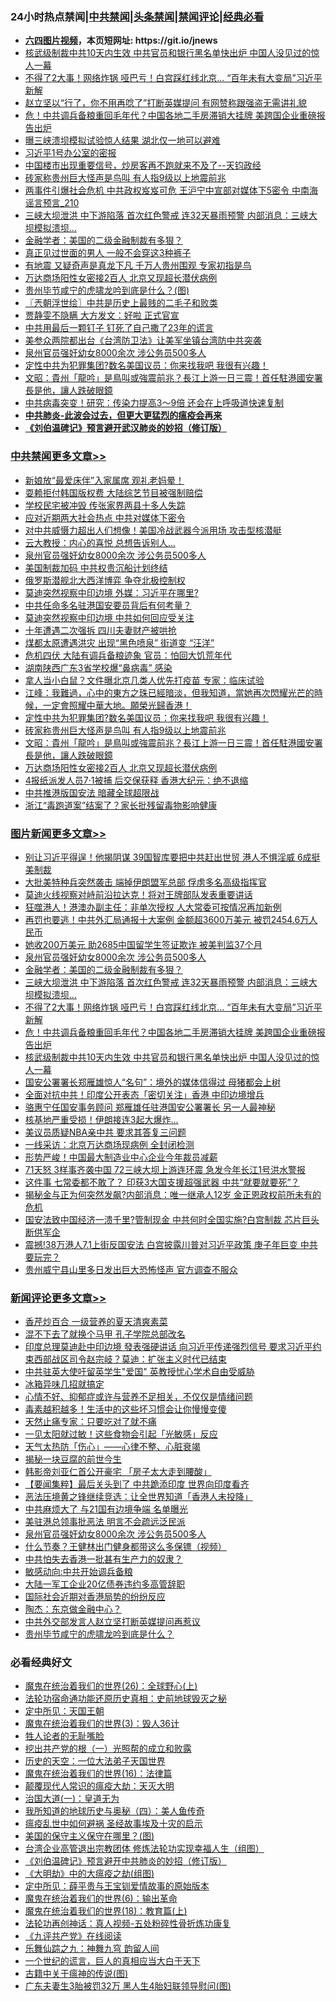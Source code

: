 <div id="tt">
<h3>24小时热点禁闻|<a href="#%E4%B8%AD%E5%85%B1%E7%A6%81%E9%97%BB%E6%9B%B4%E5%A4%9A%E6%96%87%E7%AB%A0">中共禁闻</a>|<a href="#%E5%9B%BE%E7%89%87%E6%96%B0%E9%97%BB%E6%9B%B4%E5%A4%9A%E6%96%87%E7%AB%A0">头条禁闻</a>|<a href="#%E6%96%B0%E9%97%BB%E8%AF%84%E8%AE%BA%E6%9B%B4%E5%A4%9A%E6%96%87%E7%AB%A0">禁闻评论|<a href="#%E5%BF%85%E7%9C%8B%E7%BB%8F%E5%85%B8%E5%A5%BD%E6%96%87">经典必看</a></h3>
<ul>
<li><b><a href="http://d1.bdrive.tk/64.mp4" target="_blank">六四图片视频</a>，本页短网址: https://git.io/jnews</b></li>
<li><a href="https://github.com/fqnews/bnews/blob/master/topimagenews/20200703/1355122.md">核武级制裁中共10天内生效 中共官员和银行黑名单快出炉 中国人没见过的惊人一幕</a></li>
<li><a href="https://github.com/fqnews/bnews/blob/master/topimagenews/20200703/1355182.md">不得了2大事！网络炸锅 哑巴亏！白宫踩红线北京… “百年未有大变局”习近平新解</a></li>
<li><a href="https://github.com/fqnews/bnews/blob/master/cnnews/hknews/20200703/1355149.md">赵立坚以“行了，你不用再唸了”打断英媒提问 有网赞称跟强盗无需讲礼貌</a></li>
<li><a href="https://github.com/fqnews/bnews/blob/master/topimagenews/20200703/1355135.md">危！中共调兵备粮重回毛年代？中国各地二手房滞销大挂牌 美跨国企业重磅报告出炉</a></li>
<li><a href="https://github.com/fqnews/bnews/blob/master/cnnews/20200703/1355085.md">曝三峡溃坝模拟试验惊人结果 湖北仅一地可以避难</a></li>
<li><a href="https://github.com/fqnews/bnews/blob/master/bannedvideo/20200703/1355150.md">习近平1号办公室的密报</a></li>
<li><a href="https://github.com/fqnews/bnews/blob/master/bannedvideo/20200703/1355148.md">中国楼市出现重要信号，炒房客再不跑就来不及了--天钧政经</a></li>
<li><a href="https://github.com/fqnews/bnews/blob/master/cbnews/20200704/1355401.md">砖家称贵州巨大怪声是鸟叫 有人指9级以上地震前兆</a></li>
<li><a href="https://github.com/fqnews/bnews/blob/master/comments/20200704/1355378.md">两事件引爆社会危机 中共政权岌岌可危 王沪宁中宣部对媒体下5密令 中南海谣言预言_210</a></li>
<li><a href="https://github.com/fqnews/bnews/blob/master/topimagenews/20200703/1355216.md">三峡大坝泄洪 中下游陷落 首次红色警戒 连32天暴雨预警 内部消息：三峡大坝模拟溃坝…</a></li>
<li><a href="https://github.com/fqnews/bnews/blob/master/topimagenews/20200704/1355450.md">金融学者：美国的二级金融制裁有多狠？</a></li>
<li><a href="https://github.com/fqnews/bnews/blob/master/lifebaike/20200704/1355354.md">真正见过世面的男人 一般不会穿这3种裤子</a></li>
<li><a href="https://github.com/fqnews/bnews/blob/master/headline/20200704/1355275.md">有地震 又疑奇声是真龙下凡 千万人贵州围观 专家初指是鸟</a></li>
<li><a href="https://github.com/fqnews/bnews/blob/master/cbnews/20200704/1355349.md">万达商场阳性女密接2百人 北京又现超长潜伏病例</a></li>
<li><a href="https://github.com/fqnews/bnews/blob/master/comments/20200704/1355397.md">贵州毕节咸宁的虎啸龙吟到底是什么？(图)</a></li>
<li><a href="https://github.com/fqnews/bnews/blob/master/ssgc/20200704/1355347.md">〖兲朝浮世绘〗中共是历史上最贱的二毛子和败类</a></li>
<li><a href="https://github.com/fqnews/bnews/blob/master/yule/20200704/1355269.md">贾静雯不隐瞒 大方发文：好啦 正式官宣</a></li>
<li><a href="https://github.com/fqnews/bnews/blob/master/cbnews/20200703/1355096.md">中共用最后一颗钉子 钉死了自己撒了23年的谎言</a></li>
<li><a href="https://github.com/fqnews/bnews/blob/master/cnnews/hknews/20200704/1355350.md">美参众两院都出台《台湾防卫法》让美军坐镇台湾防中共突袭</a></li>
<li><a href="https://github.com/fqnews/bnews/blob/master/comments/20200704/783272.md">泉州官员强奸幼女8000余次 涉公务员500多人</a></li>
<li><a href="https://github.com/fqnews/bnews/blob/master/cbnews/20200704/1355420.md">定性中共为犯罪集团?数名美国议员：你来找我吧 我很有兴趣！</a></li>
<li><a href="https://github.com/fqnews/bnews/blob/master/cbnews/20200704/1355379.md">文昭：貴州「龍吟」是鳥叫或強震前兆？長江上游一日三震！首任駐港國安署長是他，讓人跌破眼鏡</a></li>
<li><a href="https://github.com/fqnews/bnews/blob/master/comments/20200703/1355180.md">中共病毒突变！研究：传染力提高3～9倍 还会在上呼吸道快速复制</a></li>
<li><b><a href="https://github.com/fqnews/bnews/blob/master/comments/20200211/1275071.md" target="_blank">中共肺炎-此波会过去，但更大更猛烈的瘟疫会再来</a></b></li>
<li><b><a href="https://github.com/fqnews/bnews/blob/master/comments/20200207/1272816.md" target="_blank">《刘伯温碑记》预言避开武汉肺炎的妙招（修订版）</a></b></li>
</ul>
</div>

<div class="catlist">
<h3><a href="https://github.com/fqnews/bnews/blob/master/cbnews/" target="_blank">中共禁闻</a><span><a href="https://github.com/fqnews/bnews/blob/master/cbnews/" target="_blank" rel="nofollow">更多文章>></a></span></h3>
<ul>
<li><a href="https://github.com/fqnews/bnews/blob/master/cbnews/20200704/1355587.md" target="_blank">新娘放“最爱床伴”入家属席 观礼老妈晕！</a></li>
<li><a href="https://github.com/fqnews/bnews/blob/master/cbnews/20200704/1355586.md" target="_blank">耍赖拒付韩国版权费 大陆综艺节目被强制赔偿</a></li>
<li><a href="https://github.com/fqnews/bnews/blob/master/cbnews/20200704/1355561.md" target="_blank">学校民宅被冲毁 传张家界两县十多人失踪</a></li>
<li><a href="https://github.com/fqnews/bnews/blob/master/cbnews/20200704/1355555.md" target="_blank">应对近期两大社会热点 中共对媒体下密令</a></li>
<li><a href="https://github.com/fqnews/bnews/blob/master/cbnews/20200704/1355503.md" target="_blank">对中共威慑力超出人们想像！美国冷战武器今派用场 攻击型核潜艇</a></li>
<li><a href="https://github.com/fqnews/bnews/blob/master/cbnews/20200704/1355502.md" target="_blank">云大教授：内心的喜悦 总想告诉别人&#8230;</a></li>
<li><a href="https://github.com/fqnews/bnews/blob/master/comments/20200704/783272.md" target="_blank">泉州官员强奸幼女8000余次 涉公务员500多人</a></li>
<li><a href="https://github.com/fqnews/bnews/blob/master/cbnews/20200704/1355497.md" target="_blank">美国制裁加码 中共权贵沉船计划终结</a></li>
<li><a href="https://github.com/fqnews/bnews/blob/master/cbnews/20200704/1355495.md" target="_blank">俄罗斯潜舰北大西洋博弈 争夺北极控制权</a></li>
<li><a href="https://github.com/fqnews/bnews/blob/master/cbnews/20200704/1355482.md" target="_blank">莫迪突然视察中印边境 外媒：习近平在哪里?</a></li>
<li><a href="https://github.com/fqnews/bnews/blob/master/cbnews/20200704/1355480.md" target="_blank">中共任命多名驻港国安要员背后有何考量？</a></li>
<li><a href="https://github.com/fqnews/bnews/blob/master/cbnews/20200704/1355468.md" target="_blank">莫迪突然视察中印边境 中共如何回应受关注</a></li>
<li><a href="https://github.com/fqnews/bnews/blob/master/cbnews/20200704/1355459.md" target="_blank">十年遭遇二次强拆 四川夫妻财产被哄抢</a></li>
<li><a href="https://github.com/fqnews/bnews/blob/master/cbnews/20200704/1355454.md" target="_blank">煤都太原遭遇洪灾 出现“黑色喷泉” 街道变 “汪洋”</a></li>
<li><a href="https://github.com/fqnews/bnews/blob/master/cbnews/20200704/1355440.md" target="_blank">危机四伏 大陆有调兵备粮迹象 官员：怕回大饥荒年代</a></li>
<li><a href="https://github.com/fqnews/bnews/blob/master/cbnews/20200704/1355439.md" target="_blank">湖南陕西广东3省学校爆“鼻病毒” 感染</a></li>
<li><a href="https://github.com/fqnews/bnews/blob/master/cbnews/20200704/1355438.md" target="_blank">拿人当小白鼠？文件曝北京几类人优先打疫苗 专家：临床试验</a></li>
<li><a href="https://github.com/fqnews/bnews/blob/master/cbnews/20200704/1355432.md" target="_blank">江峰：我難過，心中的東方之珠已經暗淡，但我知道，當她再次閃耀光芒的時候，一定會照耀中華大地。願榮光歸香港！</a></li>
<li><a href="https://github.com/fqnews/bnews/blob/master/cbnews/20200704/1355420.md" target="_blank">定性中共为犯罪集团?数名美国议员：你来找我吧 我很有兴趣！</a></li>
<li><a href="https://github.com/fqnews/bnews/blob/master/cbnews/20200704/1355401.md" target="_blank">砖家称贵州巨大怪声是鸟叫 有人指9级以上地震前兆</a></li>
<li><a href="https://github.com/fqnews/bnews/blob/master/cbnews/20200704/1355379.md" target="_blank">文昭：貴州「龍吟」是鳥叫或強震前兆？長江上游一日三震！首任駐港國安署長是他，讓人跌破眼鏡</a></li>
<li><a href="https://github.com/fqnews/bnews/blob/master/cbnews/20200704/1355349.md" target="_blank">万达商场阳性女密接2百人 北京又现超长潜伏病例</a></li>
<li><a href="https://github.com/fqnews/bnews/blob/master/cbnews/20200704/1355342.md" target="_blank">4报纸派发人员7·1被捕 后交保获释 香港大纪元：绝不退缩</a></li>
<li><a href="https://github.com/fqnews/bnews/blob/master/cbnews/20200704/1355331.md" target="_blank">中共推港版国安法 暗藏全球超限战</a></li>
<li><a href="https://github.com/fqnews/bnews/blob/master/cbnews/20200704/1355330.md" target="_blank">浙江“毒跑道案”结案了？家长批残留毒物影响健康</a></li>

</ul>
</div>
<div class="catlist">
<h3><a href="https://github.com/fqnews/bnews/blob/master/topimagenews/" target="_blank">图片新闻</a><span><a href="https://github.com/fqnews/bnews/blob/master/topimagenews/" target="_blank" rel="nofollow">更多文章>></a></span></h3>
<ul>
<li><a href="https://github.com/fqnews/bnews/blob/master/topimagenews/20200704/1355585.md" target="_blank">别让习近平得逞！他揭阴谋 39国智库要把中共赶出世贸 港人不惧淫威 6成挺美制裁</a></li>
<li><a href="https://github.com/fqnews/bnews/blob/master/topimagenews/20200704/1355584.md" target="_blank">大批美特种兵突然袭击 端掉伊朗盟军总部 俘虏多名高级指挥官</a></li>
<li><a href="https://github.com/fqnews/bnews/blob/master/topimagenews/20200704/1355571.md" target="_blank">莫迪火线视察对峙前沿拉达克！将对王牌部队发表重要讲话</a></li>
<li><a href="https://github.com/fqnews/bnews/blob/master/topimagenews/20200704/1355560.md" target="_blank">狂噬港人！港澳办副主任：非单次授权 人大常委可按情况再加新例</a></li>
<li><a href="https://github.com/fqnews/bnews/blob/master/topimagenews/20200704/1355510.md" target="_blank">再罚也要逃！中共外汇局通报十大案例 金额超3600万美元 被罚2454.6万人民币</a></li>
<li><a href="https://github.com/fqnews/bnews/blob/master/topimagenews/20200704/1355509.md" target="_blank">她收200万美元 助2685中国留学生签证欺诈 被美判监37个月</a></li>
<li><a href="https://github.com/fqnews/bnews/blob/master/comments/20200704/783272.md" target="_blank">泉州官员强奸幼女8000余次 涉公务员500多人</a></li>
<li><a href="https://github.com/fqnews/bnews/blob/master/topimagenews/20200704/1355450.md" target="_blank">金融学者：美国的二级金融制裁有多狠？</a></li>
<li><a href="https://github.com/fqnews/bnews/blob/master/topimagenews/20200703/1355216.md" target="_blank">三峡大坝泄洪 中下游陷落 首次红色警戒 连32天暴雨预警 内部消息：三峡大坝模拟溃坝…</a></li>
<li><a href="https://github.com/fqnews/bnews/blob/master/topimagenews/20200703/1355182.md" target="_blank">不得了2大事！网络炸锅 哑巴亏！白宫踩红线北京… “百年未有大变局”习近平新解</a></li>
<li><a href="https://github.com/fqnews/bnews/blob/master/topimagenews/20200703/1355135.md" target="_blank">危！中共调兵备粮重回毛年代？中国各地二手房滞销大挂牌 美跨国企业重磅报告出炉</a></li>
<li><a href="https://github.com/fqnews/bnews/blob/master/topimagenews/20200703/1355122.md" target="_blank">核武级制裁中共10天内生效 中共官员和银行黑名单快出炉 中国人没见过的惊人一幕</a></li>
<li><a href="https://github.com/fqnews/bnews/blob/master/topimagenews/20200703/1355038.md" target="_blank">国安公署署长郑雁雄惊人“名句”：境外的媒体信得过 母猪都会上树</a></li>
<li><a href="https://github.com/fqnews/bnews/blob/master/topimagenews/20200703/1355032.md" target="_blank">全面对抗中共！印度公开表态「密切关注」香港 中印边境增兵</a></li>
<li><a href="https://github.com/fqnews/bnews/blob/master/topimagenews/20200703/1355024.md" target="_blank">骆惠宁任国安事务顾问 郑雁雄任驻港国安公署署长 另一人最神秘</a></li>
<li><a href="https://github.com/fqnews/bnews/blob/master/topimagenews/20200703/1354936.md" target="_blank">核基地严重受损！伊朗接连3起大爆炸&#8230;</a></li>
<li><a href="https://github.com/fqnews/bnews/blob/master/topimagenews/20200703/1354787.md" target="_blank">美议员质疑NBA亲中共 要求其答复三问题</a></li>
<li><a href="https://github.com/fqnews/bnews/blob/master/topimagenews/20200703/1354786.md" target="_blank">一线采访：北京万达商场现病例 全封闭检测</a></li>
<li><a href="https://github.com/fqnews/bnews/blob/master/topimagenews/20200703/1354726.md" target="_blank">形势严峻！中国最大制造业中心企业今年裁员减薪</a></li>
<li><a href="https://github.com/fqnews/bnews/blob/master/topimagenews/20200702/1354699.md" target="_blank">71天怒 3样事齐袭中国 72三峡大坝上游连环震 急发今年长江1号洪水警报</a></li>
<li><a href="https://github.com/fqnews/bnews/blob/master/topimagenews/20200702/1354674.md" target="_blank">这件事 七常委都不敢了？ 印获3大国支援超强武器 中共“就要就要死”？</a></li>
<li><a href="https://github.com/fqnews/bnews/blob/master/topimagenews/20200702/1354625.md" target="_blank">揭秘金与正为何突然发飙?内部消息：唯一继承人12岁 金正恩政权前所未有的危机</a></li>
<li><a href="https://github.com/fqnews/bnews/blob/master/topimagenews/20200702/1354616.md" target="_blank">国安法致中国经济一溃千里?管制现金 中共何时全国实施?白宫制裁 芯片巨头断供军企</a></li>
<li><a href="https://github.com/fqnews/bnews/blob/master/topimagenews/20200702/1354583.md" target="_blank">震撼!38万港人7.1上街反国安法 白宫披露川普对习近平政策 庚子年巨变 中共要玩完？</a></li>
<li><a href="https://github.com/fqnews/bnews/blob/master/topimagenews/20200702/1354505.md" target="_blank">贵州威宁县山里多日发出巨大恐怖怪声 官方调查不服众</a></li>

</ul>
</div>
<div class="catlist">
<h3><a href="https://github.com/fqnews/bnews/blob/master/comments/" target="_blank">新闻评论</a><span><a href="https://github.com/fqnews/bnews/blob/master/comments/" target="_blank" rel="nofollow">更多文章>></a></span></h3>
<ul>
<li><a href="https://github.com/fqnews/bnews/blob/master/comments/20200704/1355592.md" target="_blank">香芹炒百合 一级营养的夏天清爽素菜</a></li>
<li><a href="https://github.com/fqnews/bnews/blob/master/comments/20200704/1355589.md" target="_blank">混不下去了就换个马甲 孔子学院总部改名</a></li>
<li><a href="https://github.com/fqnews/bnews/blob/master/comments/20200704/1355582.md" target="_blank">印度总理莫迪赴中印边境 發表强硬讲话 向习近平传递强烈信号 要求习近平约束西部战区司令赵宗岐？莫迪：扩张主义时代已结束</a></li>
<li><a href="https://github.com/fqnews/bnews/blob/master/comments/20200704/1355578.md" target="_blank">中共驻英大使吁留英学生&quot;爱国&quot;  英教授忧心学术自由受威胁</a></li>
<li><a href="https://github.com/fqnews/bnews/blob/master/comments/20200704/1355570.md" target="_blank">冰箱异味几招就搞定</a></li>
<li><a href="https://github.com/fqnews/bnews/blob/master/comments/20200704/1355569.md" target="_blank">心情不好、抑郁症或许与营养不足相关，不仅仅是情绪问题</a></li>
<li><a href="https://github.com/fqnews/bnews/blob/master/comments/20200704/1355568.md" target="_blank">毒素越积越多！生活中的这些坏习惯会让你慢慢变傻</a></li>
<li><a href="https://github.com/fqnews/bnews/blob/master/comments/20200704/1355567.md" target="_blank">天然止痛专家：只要吃对了就不痛</a></li>
<li><a href="https://github.com/fqnews/bnews/blob/master/comments/20200704/1355566.md" target="_blank">一见太阳就过敏！这些食物会引起「光敏感」反应</a></li>
<li><a href="https://github.com/fqnews/bnews/blob/master/comments/20200704/1355565.md" target="_blank">天气太热防「伤心」——心律不整、心脏衰竭</a></li>
<li><a href="https://github.com/fqnews/bnews/blob/master/comments/20200704/1355564.md" target="_blank">揭秘一块豆腐的前世今生</a></li>
<li><a href="https://github.com/fqnews/bnews/blob/master/comments/20200704/1355558.md" target="_blank">韩影帝刘亚仁首公开豪宅  「房子太大走到腰酸」</a></li>
<li><a href="https://github.com/fqnews/bnews/blob/master/comments/20200704/1355554.md" target="_blank">【要闻集粹】最后关头到了 中共跪添印度 世界向印度看齐</a></li>
<li><a href="https://github.com/fqnews/bnews/blob/master/comments/20200704/1355553.md" target="_blank">恶法压境黄之锋继续竞选：让全世界知道「香港人未投降」</a></li>
<li><a href="https://github.com/fqnews/bnews/blob/master/comments/20200704/1355521.md" target="_blank">中共麻烦大了 与21国有边境争端 名单曝光</a></li>
<li><a href="https://github.com/fqnews/bnews/blob/master/comments/20200704/1355504.md" target="_blank">美驻港总领事批恶法 明言不会疏远泛民派</a></li>
<li><a href="https://github.com/fqnews/bnews/blob/master/comments/20200704/783272.md" target="_blank">泉州官员强奸幼女8000余次 涉公务员500多人</a></li>
<li><a href="https://github.com/fqnews/bnews/blob/master/comments/20200704/1355487.md" target="_blank">什么节奏？王健林出门健身都带这么多保镖（视频）</a></li>
<li><a href="https://github.com/fqnews/bnews/blob/master/comments/20200704/1355486.md" target="_blank">中共怕失去香港一批甚有生产力的奴隶？</a></li>
<li><a href="https://github.com/fqnews/bnews/blob/master/comments/20200704/1355479.md" target="_blank">敏感动向:中共开始调兵备粮</a></li>
<li><a href="https://github.com/fqnews/bnews/blob/master/comments/20200704/1355476.md" target="_blank">大陆一军工企业20亿债券违约多高管辞职</a></li>
<li><a href="https://github.com/fqnews/bnews/blob/master/comments/20200704/1355470.md" target="_blank">国际社会近期对香港局势的纷纷反应</a></li>
<li><a href="https://github.com/fqnews/bnews/blob/master/comments/20200704/1355469.md" target="_blank">陶杰：东京做金融中心？</a></li>
<li><a href="https://github.com/fqnews/bnews/blob/master/comments/20200704/1355467.md" target="_blank">中共外交部发言人赵立坚打断英媒提问再惹议</a></li>
<li><a href="https://github.com/fqnews/bnews/blob/master/comments/20200704/1355464.md" target="_blank">贵州毕节咸宁的虎啸龙吟到底是什么？</a></li>

</ul>
</div>

<div class="catlist">
<h3>必看经典好文</h3>
<ul>
<li><a href="https://github.com/fqnews/bnews/blob/master/comments/20181210/1044798.md" target="_blank">魔鬼在统治着我们的世界(26)：全球野心(上)</a></li>
<li><a href="https://github.com/fqnews/bnews/blob/master/tculture/20121025/73069.md" target="_blank">法轮功宿命通功能还原历史真相：史前地球毁灭之秘</a></li>
<li><a href="https://github.com/fqnews/bnews/blob/master/tculture/xiulian/20151111/470021.md" target="_blank">定中所见：天国王朝</a></li>
<li><a href="https://github.com/fqnews/bnews/blob/master/topimagenews/20180521/945342.md" target="_blank">魔鬼在统治着我们的世界(3)：毁人36计</a></li>
<li><a href="https://github.com/fqnews/bnews/blob/master/comments/20200606/783250.md" target="_blank">牲人论者的无耻嘴脸</a></li>
<li><a href="https://github.com/fqnews/bnews/blob/master/comments/20200629/1352460.md" target="_blank">挖出共产党的根（一）光照帮的成立和败露</a></li>
<li><a href="https://github.com/fqnews/bnews/blob/master/tculture/20121025/73067.md" target="_blank">历史的天空：一位大法弟子天国世界</a></li>
<li><a href="https://github.com/fqnews/bnews/blob/master/topimagenews/20180615/958090.md" target="_blank">魔鬼在统治着我们的世界(16)：法律篇</a></li>
<li><a href="https://github.com/fqnews/bnews/blob/master/comments/20200619/783185.md" target="_blank">颠覆现代人常识的瘟疫大劫：天灭大明</a></li>
<li><a href="https://github.com/fqnews/bnews/blob/master/cbnews/20180307/911097.md" target="_blank">治国大道(一)：皇道无为</a></li>
<li><a href="https://github.com/fqnews/bnews/blob/master/tculture/xiulian/20170729/799172.md" target="_blank">我所知道的地球历史与奥秘（四）：美人鱼传奇</a></li>
<li><a href="https://github.com/fqnews/bnews/blob/master/comments/20200618/1346823.md" target="_blank">瘟疫乱世中如何避祸 圣经故事埃及十灾的启示</a></li>
<li><a href="https://github.com/fqnews/bnews/blob/master/lifebaike/20200520/1331379.md" target="_blank">美国的保守主义保守在哪里？(图)</a></li>
<li><a href="https://github.com/fqnews/bnews/blob/master/comments/20200528/1335859.md" target="_blank">台湾企业高管退出宗教团体 修炼法轮功实现幸福人生（组图）</a></li>
<li><a href="https://github.com/fqnews/bnews/blob/master/comments/20200207/1272816.md" target="_blank">《刘伯温碑记》预言避开中共肺炎的妙招（修订版）</a></li>
<li><a href="https://github.com/fqnews/bnews/blob/master/comments/20200203/1269785.md" target="_blank">《大明劫》中的大瘟疫之劫(组图)</a></li>
<li><a href="https://github.com/fqnews/bnews/blob/master/comments/20200616/1345658.md" target="_blank">定中所见：薛平贵与王宝钏爱情故事的原始版本</a></li>
<li><a href="https://github.com/fqnews/bnews/blob/master/topimagenews/20180524/947358.md" target="_blank">魔鬼在统治着我们的世界(6)：输出革命</a></li>
<li><a href="https://github.com/fqnews/bnews/blob/master/topimagenews/20180701/965109.md" target="_blank">魔鬼在统治着我们的世界(18)：教育篇(上)</a></li>
<li><a href="https://github.com/fqnews/bnews/blob/master/comments/20190516/1128964.md" target="_blank">法轮功再创神话：真人视频-五处粉碎性骨折炼功康复</a></li>
<li><a href="https://github.com/fqnews/bnews/blob/master/bookonline/20131116/201057.md" target="_blank">《九评共产党》在线阅读</a></li>
<li><a href="https://github.com/fqnews/bnews/blob/master/tculture/20170718/793528.md" target="_blank">乐舞仙踪之九：神舞九穹 韵留人间</a></li>
<li><a href="https://github.com/fqnews/bnews/blob/master/comments/20200621/1348067.md" target="_blank">一个世纪的谎言，巨人的真相应当大白于天下</a></li>
<li><a href="https://github.com/fqnews/bnews/blob/master/ccpdope/20200531/1337409.md" target="_blank">古籍中关于瘟神的传说(图)</a></li>
<li><a href="https://github.com/fqnews/bnews/blob/master/cbnews/20200611/1343037.md" target="_blank">广东夫妻生3胎被罚32万 黑人生4胎妇联领导慰问(图)</a></li>

</ul>
</div>